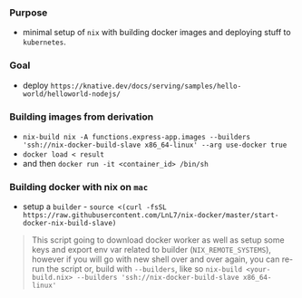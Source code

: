 ### Purpose
* minimal setup of `nix` with building docker images and deploying stuff to `kubernetes`.

### Goal
* deploy `https://knative.dev/docs/serving/samples/hello-world/helloworld-nodejs/`

### Building images from derivation
* `nix-build nix -A functions.express-app.images --builders 'ssh://nix-docker-build-slave x86_64-linux' --arg use-docker true`
* `docker load < result`
* and then `docker run -it <container_id> /bin/sh`

### Building docker with nix on `mac`
* setup a `builder` - `source <(curl -fsSL https://raw.githubusercontent.com/LnL7/nix-docker/master/start-docker-nix-build-slave)`
> This script going to download docker worker as well as setup some keys and export env var related to builder (`NIX_REMOTE_SYSTEMS`), however if you will go with new shell over and over again, you can re-run the script or, build with `--builders`, like so `nix-build <your-build.nix> --builders 'ssh://nix-docker-build-slave x86_64-linux'`